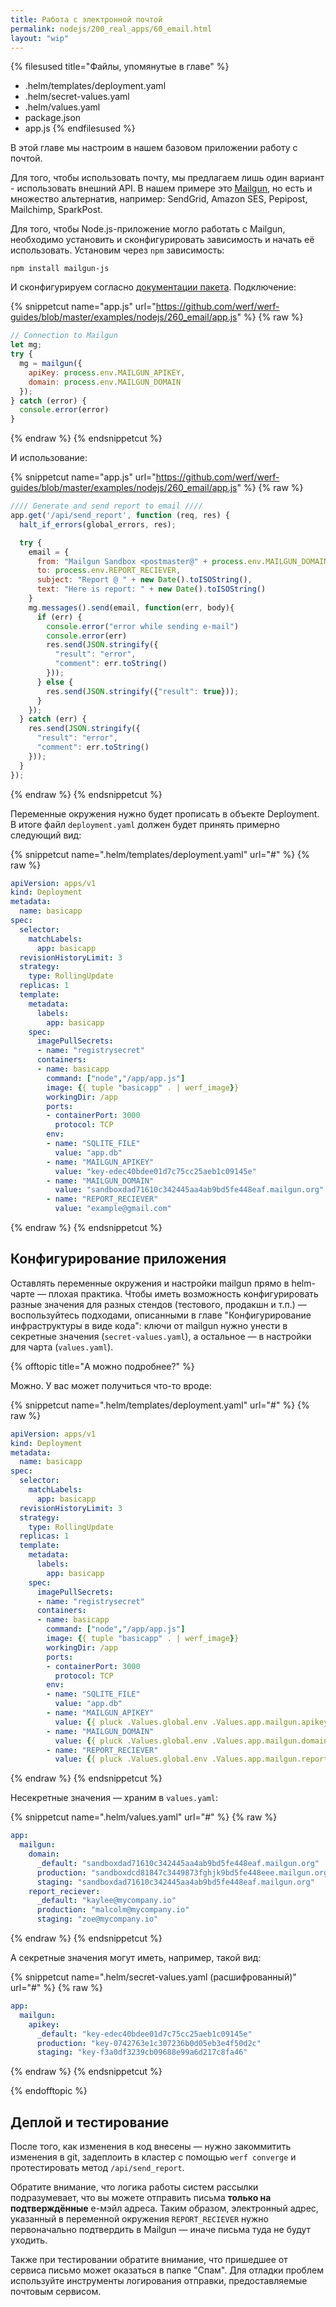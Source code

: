 ```yaml
---
title: Работа с электронной почтой
permalink: nodejs/200_real_apps/60_email.html
layout: "wip"
---
```


{% filesused title="Файлы, упомянутые в главе" %}
- .helm/templates/deployment.yaml
- .helm/secret-values.yaml
- .helm/values.yaml
- package.json
- app.js
{% endfilesused %}

В этой главе мы настроим в нашем базовом приложении работу с почтой.

Для того, чтобы использовать почту, мы предлагаем лишь один вариант - использовать внешний API. В нашем примере это [Mailgun](https://www.mailgun.com/), но есть и множество альтернатив, например: SendGrid, Amazon SES, Pepipost, Mailchimp, SparkPost.

Для того, чтобы Node.js-приложение могло работать с Mailgun, необходимо установить и сконфигурировать зависимость и начать её использовать. Установим через `npm` зависимость:

```shell
npm install mailgun-js
```

И сконфигурируем согласно [документации пакета](https://github.com/mailgun/mailgun-js#documentation). Подключение:

{% snippetcut name="app.js" url="https://github.com/werf/werf-guides/blob/master/examples/nodejs/260_email/app.js" %}
{% raw %}
```js
// Connection to Mailgun
let mg;
try {
  mg = mailgun({
    apiKey: process.env.MAILGUN_APIKEY,
    domain: process.env.MAILGUN_DOMAIN
  });
} catch (error) {
  console.error(error)
}
```
{% endraw %}
{% endsnippetcut %}

И использование:

{% snippetcut name="app.js" url="https://github.com/werf/werf-guides/blob/master/examples/nodejs/260_email/app.js" %}
{% raw %}
```js
//// Generate and send report to email ////
app.get('/api/send_report', function (req, res) {
  halt_if_errors(global_errors, res);

  try {
    email = {
      from: "Mailgun Sandbox <postmaster@" + process.env.MAILGUN_DOMAIN + ">",
      to: process.env.REPORT_RECIEVER,
      subject: "Report @ " + new Date().toISOString(),
      text: "Here is report: " + new Date().toISOString()
    }
    mg.messages().send(email, function(err, body){
      if (err) {
        console.error("error while sending e-mail")
        console.error(err)
        res.send(JSON.stringify({
          "result": "error",
          "comment": err.toString()
        }));
      } else {
        res.send(JSON.stringify({"result": true}));
      }
    });
  } catch (err) {
    res.send(JSON.stringify({
      "result": "error",
      "comment": err.toString()
    }));
  }
});
```
{% endraw %}
{% endsnippetcut %}

Переменные окружения нужно будет прописать в объекте Deployment. В итоге файл `deployment.yaml` должен будет принять примерно следующий вид:

{% snippetcut name=".helm/templates/deployment.yaml" url="#" %}
{% raw %}
```yaml
apiVersion: apps/v1
kind: Deployment
metadata:
  name: basicapp
spec:
  selector:
    matchLabels:
      app: basicapp
  revisionHistoryLimit: 3
  strategy:
    type: RollingUpdate
  replicas: 1
  template:
    metadata:
      labels:
        app: basicapp
    spec:
      imagePullSecrets:
      - name: "registrysecret"
      containers:
      - name: basicapp
        command: ["node","/app/app.js"]
        image: {{ tuple "basicapp" . | werf_image}}
        workingDir: /app
        ports:
        - containerPort: 3000
          protocol: TCP
        env:
        - name: "SQLITE_FILE"
          value: "app.db"
        - name: "MAILGUN_APIKEY"
          value: "key-edec40bdee01d7c75cc25aeb1c09145e"
        - name: "MAILGUN_DOMAIN"
          value: "sandboxdad71610c342445aa4ab9bd5fe448eaf.mailgun.org"
        - name: "REPORT_RECIEVER"
          value: "example@gmail.com"
```
{% endraw %}
{% endsnippetcut %}

## Конфигурирование приложения

Оставлять переменные окружения и настройки mailgun прямо в helm-чарте — плохая практика. Чтобы иметь возможность конфигурировать разные значения для разных стендов (тестового, продакшн и т.п.) — воспользуйтесь подходами, описанными в главе "Конфигурирование инфраструктуры в виде кода": ключи от mailgun нужно унести в секретные значения (`secret-values.yaml`), а остальное — в настройки для чарта (`values.yaml`). 

{% offtopic title="А можно подробнее?" %}

Можно. У вас может получиться что-то вроде:

{% snippetcut name=".helm/templates/deployment.yaml" url="#" %}
{% raw %}
```yaml
apiVersion: apps/v1
kind: Deployment
metadata:
  name: basicapp
spec:
  selector:
    matchLabels:
      app: basicapp
  revisionHistoryLimit: 3
  strategy:
    type: RollingUpdate
  replicas: 1
  template:
    metadata:
      labels:
        app: basicapp
    spec:
      imagePullSecrets:
      - name: "registrysecret"
      containers:
      - name: basicapp
        command: ["node","/app/app.js"]
        image: {{ tuple "basicapp" . | werf_image}}
        workingDir: /app
        ports:
        - containerPort: 3000
          protocol: TCP
        env:
        - name: "SQLITE_FILE"
          value: "app.db"
        - name: "MAILGUN_APIKEY"
          value: {{ pluck .Values.global.env .Values.app.mailgun.apikey | first | default .Values.app.mailgun.endpoint._default | quote }}
        - name: "MAILGUN_DOMAIN"
          value: {{ pluck .Values.global.env .Values.app.mailgun.domain | first | default .Values.app.mailgun.domain._default | quote }}
        - name: "REPORT_RECIEVER"
          value: {{ pluck .Values.global.env .Values.app.mailgun.report_reciever | first | default .Values.app.mailgun.report_reciever._default | quote }}
``` 
{% endraw %}
{% endsnippetcut %}

Несекретные значения — храним в `values.yaml`:

{% snippetcut name=".helm/values.yaml" url="#" %}
{% raw %}
```yaml
app:
  mailgun:
    domain:
      _default: "sandboxdad71610c342445aa4ab9bd5fe448eaf.mailgun.org"
      production: "sandboxdcd81847c3449873fghjk9bd5fe448eee.mailgun.org"
      staging: "sandboxdad71610c342445aa4ab9bd5fe448eaf.mailgun.org"
    report_reciever:
      _default: "kaylee@mycompany.io"
      production: "malcolm@mycompany.io"
      staging: "zoe@mycompany.io"
```
{% endraw %}
{% endsnippetcut %}

А секретные значения могут иметь, например, такой вид:

{% snippetcut name=".helm/secret-values.yaml (расшифрованный)" url="#" %}
{% raw %}
```yaml
app:
  mailgun:
    apikey:
      _default: "key-edec40bdee01d7c75cc25aeb1c09145e"
      production: "key-0742763e1c307236b0d05eb3e4f50d2c"
      staging: "key-f3a0df3239cb09688e99a6d217c8fa46"
```
{% endraw %}
{% endsnippetcut %}

{% endofftopic %}

## Деплой и тестирование

После того, как изменения в код внесены — нужно закоммитить изменения в git, задеплоить в кластер с помощью `werf converge` и протестировать метод `/api/send_report`.

Обратите внимание, что логика работы систем рассылки подразумевает, что вы можете отправить письма **только на подтверждённые** е-мэйл адреса. Таким образом, электронный адрес, указанный в переменной окружения `REPORT_RECIEVER` нужно первоначально подтвердить в Mailgun — иначе письма туда не будут уходить.

Также при тестировании обратите внимание, что пришедшее от сервиса письмо может оказаться в папке "Спам". Для отладки проблем используйте инструменты логирования отправки, предоставляемые почтовым сервисом.

<div id="go-forth-button">
    <go-forth url="80_database.html" label="Подключаем Managed PostgreSQL" framework="{{ page.label_framework }}" ci="{{ page.label_ci }}" guide-code="{{ page.guide_code }}" base-url="{{ site.baseurl }}"></go-forth>
</div>
